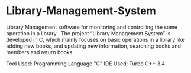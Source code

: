 # Library-Management-System
Library Management software for monitoring and controlling the some operation in a library . The project “Library Management System” is developed in C, which mainly focuses on basic operations in a library like adding new books, and updating new information, searching books and members and return books.

Tool Used: Programming Language "C"
IDE Used: Turbo C++ 3.4
